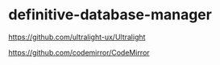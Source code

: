 # definitive-database-manager

https://github.com/ultralight-ux/Ultralight

https://github.com/codemirror/CodeMirror
